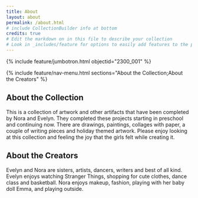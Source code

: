 ```yaml
---
title: About
layout: about
permalink: /about.html
# include CollectionBuilder info at bottom
credits: true
# Edit the markdown on in this file to describe your collection
# Look in _includes/feature for options to easily add features to the page
---
```


{% include feature/jumbotron.html objectid="2300_001" %}

{% include feature/nav-menu.html sections="About the Collection;About the Creators" %}

## About the Collection
This is a collection of artwork and other artifacts that have been completed by Nora and Evelyn. They completed these projects starting in preschool and continuing now. There are drawings, paintings, collages with paper, a couple of writing pieces and holiday themed artwork. Please enjoy looking at this collection and feeling the joy that the girls felt while creating it. 


## About the Creators
Evelyn and Nora are sisters, artists, dancers, writers and best of all kind. Evelyn enjoys watching Stranger Things, shopping for cute clothes, dance class and basketball. Nora enjoys makeup, fashion, playing with her baby doll Emma, and playing outside.



